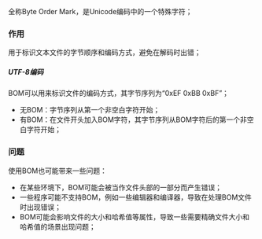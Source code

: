 全称Byte Order Mark，是Unicode编码中的一个特殊字符；

### 作用
用于标识文本文件的字节顺序和编码方式，避免在解码时出错；

##### UTF-8编码
BOM可以用来标识文件的编码方式，其字节序列为“0xEF 0xBB 0xBF”；
- 无BOM：字节序列从第一个非空白字符开始；
- 有BOM：在文件开头加入BOM字符，其字节序列从BOM字符后的第一个非空白字符开始；

### 问题
使用BOM也可能带来一些问题：
-   在某些环境下，BOM可能会被当作文件头部的一部分而产生错误；
-   一些程序可能不支持BOM，例如一些编辑器和编译器，导致在处理BOM文件时出现错误；
-   BOM可能会影响文件的大小和哈希值等属性，导致一些需要精确文件大小和哈希值的场景出现问题；
